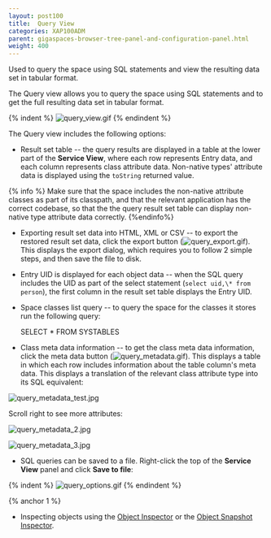 ```yaml
---
layout: post100
title:  Query View
categories: XAP100ADM
parent: gigaspaces-browser-tree-panel-and-configuration-panel.html
weight: 400
---
```


 Used to query the space using SQL statements and view the resulting data set in tabular format.


The Query view allows you to query the space using SQL statements and to get the full resulting data set in tabular format.

{% indent %}
![query_view.gif](/attachment_files/query_view.gif)
{% endindent %}

The Query view includes the following options:

- Result set table -- the query results are displayed in a table at the lower part of the **Service View**, where each row represents Entry data, and each column represents class attribute data. Non-native types' attribute data is displayed using the `toString` returned value.

{% info %}
Make sure that the space includes the non-native attribute classes as part of its classpath, and that the relevant application has the correct codebase, so that the the query result set table can display non-native type attribute data correctly.
{%endinfo%}

- Exporting result set data into HTML, XML or CSV -- to export the restored result set data, click the export button (![query_export.gif](/attachment_files/query_export.gif)). This displays the export dialog, which requires you to follow 2 simple steps, and then save the file to disk.
- Entry UID is displayed for each object data -- when the SQL query includes the UID as part of the select statement (`select uid,\* from person`), the first column in the result set table displays the Entry UID.
- Space classes list query -- to query the space for the classes it stores run the following query:

    SELECT * FROM SYSTABLES

- Class meta data information -- to get the class meta data information, click the meta data button (![query_metadata.gif](/attachment_files/query_metadata.gif)). This displays a table in which each row includes information about the table column's meta data. This displays a translation of the relevant class attribute type into its SQL equivalent:

![query_metadata_test.jpg](/attachment_files/query_metadata_test.jpg)

Scroll right to see more attributes:

![query_metadata_2.jpg](/attachment_files/query_metadata_2.jpg)

![query_metadata_3.jpg](/attachment_files/query_metadata_3.jpg)

- SQL queries can be saved to a file. Right-click the top of the **Service View** panel and click **Save to file**:

{% indent %}
![query_options.gif](/attachment_files/query_options.gif)
{% endindent %}

{% anchor 1 %}

- Inspecting objects using the [Object Inspector](./gigaspaces-browser-object-inspector.html) or the [Object Snapshot Inspector](./gigaspaces-browser-object-inspector.html).
